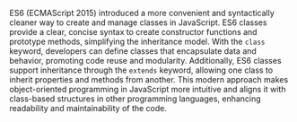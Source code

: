 ES6 (ECMAScript 2015) introduced a more convenient and syntactically cleaner way to create and manage classes in JavaScript. ES6 classes provide a clear, concise syntax to create constructor functions and prototype methods, simplifying the inheritance model. With the `class` keyword, developers can define classes that encapsulate data and behavior, promoting code reuse and modularity. Additionally, ES6 classes support inheritance through the `extends` keyword, allowing one class to inherit properties and methods from another. This modern approach makes object-oriented programming in JavaScript more intuitive and aligns it with class-based structures in other programming languages, enhancing readability and maintainability of the code.
